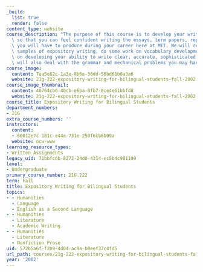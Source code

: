```yaml
---
_build:
  list: true
  render: false
content_type: website
course_description: "The purpose of this course is to develop your writing skills\
  \ so that you can feel confident writing the essays, term papers, reports, and exams\
  \ you will have to produce during your career here at MIT. We will read and analyze\
  \ samples of expository writing, do some work on vocabulary development, and concentrate\
  \ on developing your ability to write clear, accurate, sophisticated prose.\_We\
  \ will also deal with the grammar and mechanical problems you may have trouble with.\n"
course_image:
  content: 7ea5e82c-1a3e-8b6e-36dd-56bd61b0a3a6
  website: 21g-222-expository-writing-for-bilingual-students-fall-2002
course_image_thumbnail:
  content: 46764cb6-40cb-e6ba-8fb7-8ce4e61bbfd8
  website: 21g-222-expository-writing-for-bilingual-students-fall-2002
course_title: Expository Writing for Bilingual Students
department_numbers:
- 21G
extra_course_numbers: ''
instructors:
  content:
  - 60012e7c-181c-e44e-731e-250f6cb6b09a
  website: ocw-www
learning_resource_types:
- Written Assignments
legacy_uid: 71bbfc6b-8272-24d0-4314-ec5b4c901199
level:
- Undergraduate
primary_course_number: 21G.222
term: Fall
title: Expository Writing for Bilingual Students
topics:
- - Humanities
  - Language
  - English as a Second Language
- - Humanities
  - Literature
  - Academic Writing
- - Humanities
  - Literature
  - Nonfiction Prose
uid: 572b5a6f-f2b9-4d04-ac9a-b0eef37c4fd5
url_path: courses/21g-222-expository-writing-for-bilingual-students-fall-2002
year: '2002'
---
```

